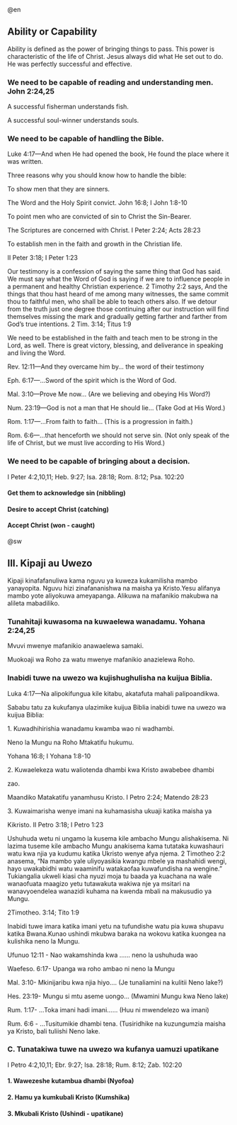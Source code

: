 @en



<h2>Ability or Capability</h2>
<p>Ability is defined as the power of bringing things to pass. This power is characteristic of the life of Christ. Jesus always did what He set out to do. He was perfectly successful and effective.</p>

<h3>We need to be capable of reading and understanding men. John 2:24,25</h3>
<p>A successful fisherman understands fish.</p>
<p>A successful soul-winner understands souls.</p>

<h3>We need to be capable of handling the Bible.</h3>
<p>Luke 4:17&#8212;And when He had opened the book, He found the place where it was written.</p>
<p>Three reasons why you should know how to handle the bible:</p>
<p>To show men that they are sinners.</p>
<p>The Word and the Holy Spirit convict. John 16:8; I John 1:8-10</p>
<p>To point men who are convicted of sin to Christ the Sin-Bearer.</p>
<p>The Scriptures are concerned with Christ. I Peter 2:24; Acts 28:23</p>
<p>To establish men in the faith and growth in the Christian life.</p>
<p>II Peter 3:18; I Peter 1:23</p>
<p>Our testimony is a confession of saying the same thing that God has said. We must say what the Word of God is saying if we are to influence people in a permanent and healthy Christian experience. 2 Timothy 2:2 says, And the things that thou hast heard of me among many witnesses, the same commit thou to faithful men, who shall be able to teach others also. If we detour from the truth just one degree those continuing after our instruction will find themselves missing the mark and gradually getting farther and farther from God&#8217;s true intentions. 2 Tim. 3:14; Titus 1:9</p>
<p> We need to be established in the faith and teach men to be strong in the Lord, as well. There is great victory, blessing, and deliverance in speaking and living the Word.</p>
<p>Rev. 12:11&#8212;And they overcame him by&#8230; the word of their testimony</p>
<p>Eph. 6:17&#8212;&#8230;Sword of the spirit which is the Word of God.</p>
<p>Mal. 3:10&#8212;Prove Me now&#8230; (Are we believing and obeying His Word?)</p>
<p>Num. 23:19&#8212;God is not a man that He should lie&#8230; (Take God at His Word.)</p>
<p>Rom. 1:17&#8212;&#8230;From faith to faith&#8230; (This is a progression in faith.)</p>
<p>Rom. 6:6&#8212;&#8230;that henceforth we should not serve sin. (Not only speak of the life of Christ, but we must live according to His Word.)</p>

<h3>We need to be capable of bringing about a decision.</h3>
<p>I Peter 4:2,10,11; Heb. 9:27; Isa. 28:18; Rom. 8:12; Psa. 102:20</p>

<h4>Get them to acknowledge sin (nibbling)</h4>

<h4>Desire to accept Christ (catching)</h4>

<h4>Accept Christ (won - caught)</h4>
<p>


@sw



<h2> III. Kipaji au Uwezo </h2>
<p>Kipaji kinafafanuliwa kama nguvu ya kuweza kukamilisha mambo yanayopita. Nguvu hizi zinafananishwa na maisha ya Kristo.Yesu alifanya mambo yote aliyokuwa ameyapanga. Alikuwa na mafanikio makubwa na alileta mabadiliko.</p>

<h3>Tunahitaji kuwasoma na kuwaelewa wanadamu. Yohana 2:24,25</h3>
<p>Mvuvi mwenye mafanikio anawaelewa samaki.</p>
<p>Muokoaji wa Roho za watu mwenye mafanikio anazielewa Roho.</p>

<h3>Inabidi tuwe na uwezo wa kujishughulisha na kuijua Biblia.</h3>
<p>Luka 4:17&#8212;Na alipokifungua kile kitabu, akatafuta mahali palipoandikwa.</p>
<p>Sababu tatu za kukufanya ulazimike kuijua Biblia inabidi tuwe na uwezo wa kuijua Biblia:</p>
<p>1. Kuwadhihirishia wanadamu kwamba wao ni wadhambi.</p>
<p>Neno la Mungu na Roho Mtakatifu hukumu.</p>
<p>Yohana 16:8; I Yohana 1:8-10</p>
<p>2. Kuwaelekeza watu waliotenda dhambi kwa Kristo awabebee dhambi </p>
<p> zao. </p>
<p> Maandiko Matakatifu yanamhusu Kristo. I Petro 2:24; Matendo 28:23</p>
<p>3. Kuwaimarisha wenye imani na kuhamasisha ukuaji katika maisha ya </p>
<p> Kikristo. II Petro 3:18; I Petro 1:23</p>
<p>Ushuhuda wetu ni ungamo la kusema kile ambacho Mungu alishakisema. Ni lazima tuseme kile ambacho Mungu anakisema kama tutataka kuwashauri watu kwa njia ya kudumu katika Ukristo wenye afya njema. 2 Timotheo 2:2 anasema, &#8220;Na mambo yale uliyoyasikia kwangu mbele ya mashahidi wengi, hayo uwakabidhi watu waaminifu watakaofaa kuwafundisha na wengine.&#8221; Tukiangalia ukweli kiasi cha nyuzi moja tu baada ya kuachana na wale wanaofuata maagizo yetu tutawakuta wakiwa nje ya msitari na wanavyoendelea wanazidi kuhama na kwenda mbali na makusudio ya Mungu. </p>
<p>2Timotheo. 3:14; Tito 1:9</p>
<p>Inabidi tuwe imara katika imani yetu na tufundishe watu pia kuwa shupavu katika Bwana.Kunao ushindi mkubwa baraka na wokovu katika kuongea na kulishika neno la Mungu. </p>
<p>Ufunuo 12:11 - Nao wakamshinda kwa &#8230;&#8230; neno la ushuhuda wao</p>
<p>Waefeso. 6:17- Upanga wa roho ambao ni neno la Mungu</p>
<p>Mal. 3:10- Mkinijaribu kwa njia hiyo&#8230;. (Je tunaliamini na kulitii Neno lake?)</p>
<p>Hes. 23:19- Mungu si mtu aseme uongo&#8230; (Mwamini Mungu kwa Neno lake)</p>
<p>Rum. 1:17- &#8230;Toka imani hadi imani&#8230;&#8230; (Huu ni mwendelezo wa imani)</p>
<p>Rum. 6:6 - &#8230;Tusitumikie dhambi tena. (Tusiridhike na kuzungumzia maisha ya Kristo, bali tuliishi Neno lake.</p>

<h3>C.&#9;Tunatakiwa tuwe na uwezo wa kufanya uamuzi upatikane</h3>
<p>I Petro 4:2,10,11; Ebr. 9:27; Isa. 28:18; Rum. 8:12; Zab. 102:20</p>

<h4>1.&#9;Wawezeshe kutambua dhambi (Nyofoa)</h4>

<h4>2.&#9;Hamu ya kumkubali Kristo (Kumshika)</h4>

<h4>3.&#9; Mkubali Kristo (Ushindi - upatikane)</h4>